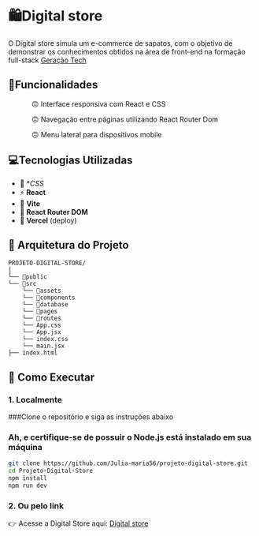# 🛍️Digital store

<p>O Digital store simula um e-commerce de sapatos, com o objetivo de demonstrar os conhecimentos obtidos na área de front-end na formação full-stack <a href=https://geracaotech.iel-ce.org.br/>Geração Tech</a></p>

## 🚀Funcionalidades
<ol>
  <ul>🙃 Interface responsiva com React e CSS</ul>
  <ul>🙃 Navegação entre páginas utilizando React Router Dom</ul>
  <ul>🙃 Menu lateral para dispositivos mobile</ul>
</ol>

## 💻Tecnologias Utilizadas

- 🌚​ **CSS*
- ⚡ **React**
- 🚀 **Vite** 
- 🐘 **React Router DOM**
- 🔐 **Vercel** (deploy)


## 🧱 Arquitetura do Projeto

```
PROJETO-DIGITAL-STORE/
│
└── 📁public
└── 📁src
    └── 📁assets
    └── 📁components
    └── 📁database
    └── 📁pages
    └── 📁routes
    └── App.css
    └── App.jsx
    └── index.css
    └── main.jsx
├── index.html

```

## 📑 Como Executar 

### 1. Localmente
###Clone o repositório e siga as instruções abaixo
<h3>Ah, e certifique-se de possuir o Node.js está instalado em sua máquina</h3>

```bash
git clone https://github.com/Julia-maria56/projeto-digital-store.git
cd Projeto-Digital-Store
npm install
npm run dev
```

### 2. Ou pelo link
👉 Acesse a Digital Store aqui: <a href = "https://projeto-digital-store-iwzs.vercel.app/"> Digital store </a>




